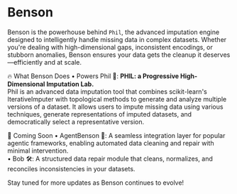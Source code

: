 # Benson

Benson is the powerhouse behind `Phil`, the advanced imputation engine designed to intelligently handle missing data in complex datasets. Whether you're dealing with high-dimensional gaps, inconsistent encodings, or stubborn anomalies, Benson ensures your data gets the cleanup it deserves—efficiently and at scale.

🔥 What Benson Does
• Powers Phil 🧩: **PHIL: a Progressive High-Dimensional Imputation Lab.**  
 Phil is an advanced data imputation tool that combines scikit-learn's IterativeImputer with topological methods to generate and analyze multiple versions of a dataset. It allows users to impute missing data using various techniques, generate representations of imputed datasets, and democratically select a representative version.

🚀 Coming Soon
• AgentBenson 🤖: A seamless integration layer for popular agentic frameworks, enabling automated data cleaning and repair with minimal intervention.  
• Bob 🛠️: A structured data repair module that cleans, normalizes, and reconciles inconsistencies in your datasets.

Stay tuned for more updates as Benson continues to evolve!
